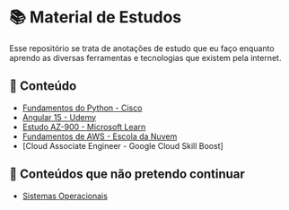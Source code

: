 # 📚 Material de Estudos

Esse repositório se trata de anotações de estudo que eu faço enquanto aprendo as diversas ferramentas e tecnologias que existem pela internet.

## 🔮 Conteúdo

- [Fundamentos do Python - Cisco](./cisco/python-fundamentals/README.md)
- [Angular 15 - Udemy](./udemy/angular15/README.md)
- [Estudo AZ-900 - Microsoft Learn](./azure/az-900/README.md)
- [Fundamentos de AWS - Escola da Nuvem](./escola-da-nuvem/aws-fundamentals/README.md)
- [Cloud Associate Engineer - Google Cloud Skill Boost]

## 🧱 Conteúdos que não pretendo continuar

- [Sistemas Operacionais](./fatec/sistema-operacional/README.md)
